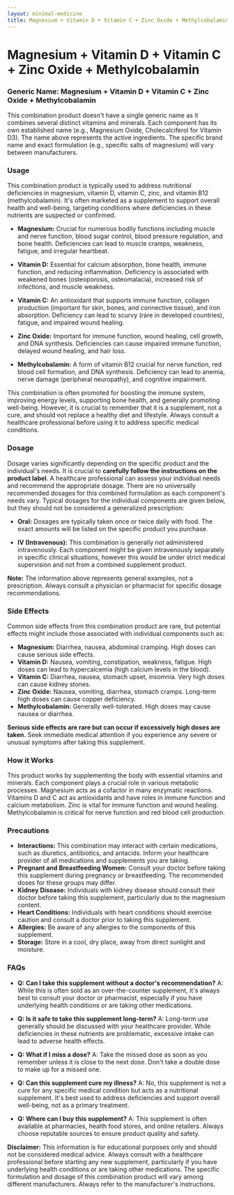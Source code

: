 ```yaml
---
layout: minimal-medicine
title: Magnesium + Vitamin D + Vitamin C + Zinc Oxide + Methylcobalamin
---
```


# Magnesium + Vitamin D + Vitamin C + Zinc Oxide + Methylcobalamin
### Generic Name:  Magnesium + Vitamin D + Vitamin C + Zinc Oxide + Methylcobalamin


This combination product doesn't have a single generic name as it combines several distinct vitamins and minerals.  Each component has its own established name (e.g., Magnesium Oxide, Cholecalciferol for Vitamin D3).  The name above represents the active ingredients.  The specific brand name and exact formulation (e.g., specific salts of magnesium) will vary between manufacturers.


### Usage

This combination product is typically used to address nutritional deficiencies in magnesium, vitamin D, vitamin C, zinc, and vitamin B12 (methylcobalamin).  It's often marketed as a supplement to support overall health and well-being, targeting conditions where deficiencies in these nutrients are suspected or confirmed.

* **Magnesium:** Crucial for numerous bodily functions including muscle and nerve function, blood sugar control, blood pressure regulation, and bone health. Deficiencies can lead to muscle cramps, weakness, fatigue, and irregular heartbeat.

* **Vitamin D:** Essential for calcium absorption, bone health, immune function, and reducing inflammation.  Deficiency is associated with weakened bones (osteoporosis, osteomalacia), increased risk of infections, and muscle weakness.

* **Vitamin C:** An antioxidant that supports immune function, collagen production (important for skin, bones, and connective tissue), and iron absorption. Deficiency can lead to scurvy (rare in developed countries), fatigue, and impaired wound healing.

* **Zinc Oxide:**  Important for immune function, wound healing, cell growth, and DNA synthesis. Deficiencies can cause impaired immune function, delayed wound healing, and hair loss.

* **Methylcobalamin:** A form of vitamin B12 crucial for nerve function, red blood cell formation, and DNA synthesis. Deficiency can lead to anemia, nerve damage (peripheral neuropathy), and cognitive impairment.

This combination is often promoted for boosting the immune system, improving energy levels, supporting bone health, and generally promoting well-being. However, it is crucial to remember that it is a supplement, not a cure, and should not replace a healthy diet and lifestyle.  Always consult a healthcare professional before using it to address specific medical conditions.



### Dosage

Dosage varies significantly depending on the specific product and the individual's needs. It is crucial to **carefully follow the instructions on the product label**. A healthcare professional can assess your individual needs and recommend the appropriate dosage.  There are no universally recommended dosages for this combined formulation as each component's needs vary.  Typical dosages for the individual components are given below, but they should not be considered a generalized prescription:

* **Oral:** Dosages are typically taken once or twice daily with food.  The exact amounts will be listed on the specific product you purchase.

* **IV (Intravenous):** This combination is generally not administered intravenously.  Each component might be given intravenously separately in specific clinical situations, however this would be under strict medical supervision and not from a combined supplement product.


**Note:**  The information above represents general examples, not a prescription.  Always consult a physician or pharmacist for specific dosage recommendations.



### Side Effects

Common side effects from this combination product are rare, but potential effects might include those associated with individual components such as:

* **Magnesium:** Diarrhea, nausea, abdominal cramping.  High doses can cause serious side effects.
* **Vitamin D:** Nausea, vomiting, constipation, weakness, fatigue. High doses can lead to hypercalcemia (high calcium levels in the blood).
* **Vitamin C:** Diarrhea, nausea, stomach upset, insomnia.  Very high doses can cause kidney stones.
* **Zinc Oxide:** Nausea, vomiting, diarrhea, stomach cramps.  Long-term high doses can cause copper deficiency.
* **Methylcobalamin:** Generally well-tolerated. High doses may cause nausea or diarrhea.

**Serious side effects are rare but can occur if excessively high doses are taken.**  Seek immediate medical attention if you experience any severe or unusual symptoms after taking this supplement.


### How it Works

This product works by supplementing the body with essential vitamins and minerals. Each component plays a crucial role in various metabolic processes. Magnesium acts as a cofactor in many enzymatic reactions. Vitamins D and C act as antioxidants and have roles in immune function and calcium metabolism. Zinc is vital for immune function and wound healing. Methylcobalamin is critical for nerve function and red blood cell production.


### Precautions

* **Interactions:**  This combination may interact with certain medications, such as diuretics, antibiotics, and antacids.  Inform your healthcare provider of all medications and supplements you are taking.
* **Pregnant and Breastfeeding Women:**  Consult your doctor before taking this supplement during pregnancy or breastfeeding.  The recommended doses for these groups may differ.
* **Kidney Disease:** Individuals with kidney disease should consult their doctor before taking this supplement, particularly due to the magnesium content.
* **Heart Conditions:** Individuals with heart conditions should exercise caution and consult a doctor prior to taking this supplement.
* **Allergies:** Be aware of any allergies to the components of this supplement.
* **Storage:** Store in a cool, dry place, away from direct sunlight and moisture.


### FAQs

* **Q: Can I take this supplement without a doctor's recommendation?** A: While this is often sold as an over-the-counter supplement, it's always best to consult your doctor or pharmacist, especially if you have underlying health conditions or are taking other medications.

* **Q: Is it safe to take this supplement long-term?** A:  Long-term use generally should be discussed with your healthcare provider.  While deficiencies in these nutrients are problematic, excessive intake can lead to adverse health effects.

* **Q: What if I miss a dose?** A: Take the missed dose as soon as you remember unless it is close to the next dose. Don't take a double dose to make up for a missed one.

* **Q:  Can this supplement cure my illness?** A: No, this supplement is not a cure for any specific medical condition but acts as a nutritional supplement.  It's best used to address deficiencies and support overall well-being, not as a primary treatment.

* **Q:  Where can I buy this supplement?** A: This supplement is often available at pharmacies, health food stores, and online retailers. Always choose reputable sources to ensure product quality and safety.


**Disclaimer:** This information is for educational purposes only and should not be considered medical advice. Always consult with a healthcare professional before starting any new supplement, particularly if you have underlying health conditions or are taking other medications.  The specific formulation and dosage of this combination product will vary among different manufacturers.  Always refer to the manufacturer's instructions.
